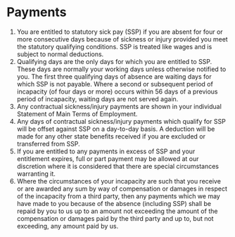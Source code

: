 # Payments

1. You are entitled to statutory sick pay (SSP) if you are absent for four or more consecutive days because of sickness or injury provided you meet the statutory qualifying conditions. SSP is treated like wages and is subject to normal deductions.
2. Qualifying days are the only days for which you are entitled to SSP. These days are normally your working days unless otherwise notified to you. The first three qualifying days of absence are waiting days for which SSP is not payable. Where a second or subsequent period of incapacity (of four days or more) occurs within 56 days of a previous period of incapacity, waiting days are not served again.
3. Any contractual sickness/injury payments are shown in your individual Statement of Main Terms of Employment.
4. Any days of contractual sickness/injury payments which qualify for SSP will be offset against SSP on a day-to-day basis. A deduction will be made for any other state benefits received if you are excluded or transferred from SSP.
5. If you are entitled to any payments in excess of SSP and your entitlement expires, full or part payment may be allowed at our discretion where it is considered that there are special circumstances warranting it.
6. Where the circumstances of your incapacity are such that you receive or are awarded any sum by way of compensation or damages in respect of the incapacity from a third party, then any payments which we may have made to you because of the absence (including SSP) shall be repaid by you to us up to an amount not exceeding the amount of the compensation or damages paid by the third party and up to, but not exceeding, any amount paid by us.
